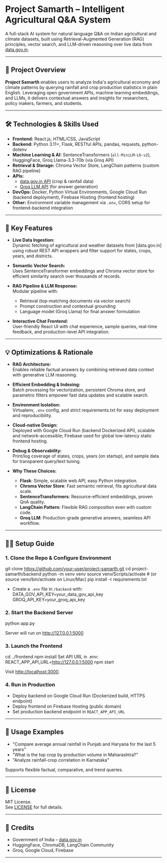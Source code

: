 # Project Samarth – Intelligent Agricultural Q&A System

A full-stack AI system for natural language Q&A on Indian agricultural and climate datasets, built using Retrieval-Augmented Generation (RAG) principles, vector search, and LLM-driven reasoning over live data from [data.gov.in](https://data.gov.in/).

---

## 🚀 Project Overview

**Project Samarth** enables users to analyze India's agricultural economy and climate patterns by querying rainfall and crop production statistics in plain English. Leveraging open government APIs, machine learning embeddings, and LLMs, it delivers contextual answers and insights for researchers, policy makers, farmers, and students.

---

## 🛠 Technologies & Skills Used

- **Frontend:** React.js, HTML/CSS, JavaScript
- **Backend:** Python 3.11+, Flask, RESTful APIs, pandas, requests, python-dotenv
- **Machine Learning & AI:** SentenceTransformers (`all-MiniLM-L6-v2`), HuggingFace, Groq Llama-3.3-70b (via Groq API)
- **Retrieval & Storage:** Chroma Vector Store, LangChain patterns (custom RAG pipeline)
- **APIs:**  
  - [data.gov.in API](https://data.gov.in/) (crop & rainfall data)
  - [Groq LLM API](https://groq.com/) (for answer generation)
- **DevOps:** Docker, Python Virtual Environments, Google Cloud Run (backend deployment), Firebase Hosting (frontend hosting)
- **Other:** Environment variable management via `.env`, CORS setup for frontend-backend integration

---

## 🎯 Key Features

- **Live Data Ingestion:**  
  Dynamic fetching of agricultural and weather datasets from [data.gov.in] using robust REST API wrappers and filter support for states, crops, years, and districts.

- **Semantic Vector Search:**  
  Uses SentenceTransformer embeddings and Chroma vector store for efficient similarity search over thousands of records.

- **RAG Pipeline & LLM Response:**  
  Modular pipeline with:  
  - Retrieval (top-matching documents via vector search)  
  - Prompt construction and contextual grounding  
  - Language model (Groq Llama) for final answer formulation

- **Interactive Chat Frontend:**  
  User-friendly React UI with chat experience, sample queries, real-time feedback, and production-level API integration.

---

## 💡 Optimizations & Rationale

- **RAG Architecture:**  
  Enables reliable factual answers by combining retrieved data context with generative LLM reasoning.

- **Efficient Embedding & Indexing:**  
  Batch processing for vectorization, persistent Chroma store, and parametric filters empower fast data updates and scalable search.

- **Environment Isolation:**  
  Virtualenv, `.env` config, and strict requirements.txt for easy deployment and reproducibility.

- **Cloud-native Design:**  
  Deployed with Google Cloud Run (backend Dockerized API), scalable and network-accessible; Firebase used for global low-latency static frontend hosting.

- **Debug & Observability:**  
  Print/log coverage of states, crops, years (on startup), and sample data for transparent query/text tuning.

- **Why These Choices:**  
  - **Flask**: Simple, scalable web API, easy Python integration.  
  - **Chroma Vector Store**: Fast semantic retrieval, fits agricultural data scale.  
  - **SentenceTransformers**: Resource-efficient embeddings, proven QnA quality.  
  - **LangChain Pattern**: Flexible RAG composition even with custom code.  
  - **Groq LLM**: Production-grade generative answers, seamless API workflow.

---

## 🧑‍💻 Setup Guide

### 1. Clone the Repo & Configure Environment

git clone https://github.com/your-user/project-samarth.git
cd project-samarth/backend
python -m venv venv
source venv/Scripts/activate # (or source venv/bin/activate on Linux/Mac)
pip install -r requirements.txt

- Create a `.env` file in `/backend` with:
DATA_GOV_API_KEY=your_data_gov_api_key
GROQ_API_KEY=your_groq_api_key


### 2. Start the Backend Server

python app.py

Server will run on http://127.0.0.1:5000


### 3. Launch the Frontend

cd ../frontend
npm install
Set API URL in .env: REACT_APP_API_URL=http://127.0.0.1:5000
npm start

Visit [http://localhost:3000](http://localhost:3000).

### 4. Run in Production

- Deploy backend on Google Cloud Run (Dockerized build, HTTPS endpoint)
- Deploy frontend on Firebase Hosting (public domain)
- Set production backend endpoint in `REACT_APP_API_URL`

---

## 🔎 Usage Examples

- "Compare average annual rainfall in Punjab and Haryana for the last 5 years"
- "What is the top crop by production volume in Maharashtra?"
- "Analyze rainfall-crop correlation in Karnataka"

Supports flexible factual, comparative, and trend queries.

---

## 🔏 License

MIT License.  
See [LICENSE](LICENSE) for full details.

---

## 🙏 Credits

- Government of India – [data.gov.in](https://data.gov.in/)
- HuggingFace, ChromaDB, LangChain Community
- Groq, Google Cloud, Firebase

---

